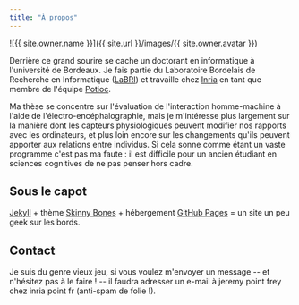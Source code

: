 ```yaml
---
title: "À propos"
---
```


![{{ site.owner.name }}]({{ site.url }}/images/{{ site.owner.avatar }})

Derrière ce grand sourire se cache un doctorant en informatique à l'université de Bordeaux. Je fais partie du Laboratoire Bordelais de Recherche en Informatique ([LaBRI](http://www.labri.fr)) et travaille chez [Inria](http://www.inria.fr/) en tant que membre de l'équipe [Potioc](https://team.inria.fr/potioc/fr/).

Ma thèse se concentre sur l'évaluation de l'interaction homme-machine à l'aide de l'électro-encéphalographie, mais je m'intéresse plus largement sur la manière dont les capteurs physiologiques peuvent modifier nos rapports avec les ordinateurs, et plus loin encore sur les changements qu'ils peuvent apporter aux relations entre individus. Si cela sonne comme étant un vaste programme c'est pas ma faute : il est difficile pour un ancien étudiant en sciences cognitives de ne pas penser hors cadre.

## Sous le capot

[Jekyll](http://jekyllrb.com) + thème [Skinny Bones](http://mademistakes.com) + hébergement [GitHub Pages](https://pages.github.com/) = un site un peu geek sur les bords.

## Contact

Je suis du genre vieux jeu, si vous voulez m'envoyer un message -- et n'hésitez pas à le faire ! -- il faudra adresser un e-mail à jeremy point frey chez inria point fr (anti-spam de folie !).
